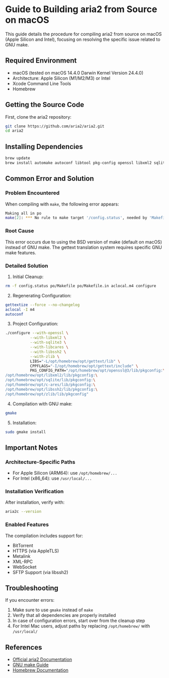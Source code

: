 <!-- markdownlint-disable MD029 -->

# Guide to Building aria2 from Source on macOS

This guide details the procedure for compiling aria2 from source on macOS (Apple Silicon and Intel), focusing on resolving the specific issue related to GNU make.

## Required Environment

- macOS (tested on macOS 14.4.0 Darwin Kernel Version 24.4.0)
- Architecture: Apple Silicon (M1/M2/M3) or Intel
- Xcode Command Line Tools
- Homebrew

## Getting the Source Code

First, clone the aria2 repository:
```bash
git clone https://github.com/aria2/aria2.git
cd aria2
```

## Installing Dependencies

```bash
brew update
brew install automake autoconf libtool pkg-config openssl libxml2 sqlite c-ares libssh2 zlib gettext
```

## Common Error and Solution

### Problem Encountered

When compiling with `make`, the following error appears:

```bash
Making all in po
make[2]: *** No rule to make target '/config.status', needed by 'Makefile'.  Stop.
```

### Root Cause

This error occurs due to using the BSD version of make (default on macOS) instead of GNU make. The gettext translation system requires specific GNU make features.

### Detailed Solution

1) Initial Cleanup:

```bash
rm -f config.status po/Makefile po/Makefile.in aclocal.m4 configure
```

2) Regenerating Configuration:

```bash
gettextize --force --no-changelog
aclocal -I m4
autoconf
```

3) Project Configuration:

```bash
./configure --with-openssl \
           --with-libxml2 \
           --with-sqlite3 \
           --with-libcares \
           --with-libssh2 \
           --with-zlib \
           LIBS="-L/opt/homebrew/opt/gettext/lib" \
           CPPFLAGS="-I/opt/homebrew/opt/gettext/include" \
           PKG_CONFIG_PATH="/opt/homebrew/opt/openssl@3/lib/pkgconfig:\
/opt/homebrew/opt/libxml2/lib/pkgconfig:\
/opt/homebrew/opt/sqlite/lib/pkgconfig:\
/opt/homebrew/opt/c-ares/lib/pkgconfig:\
/opt/homebrew/opt/libssh2/lib/pkgconfig:\
/opt/homebrew/opt/zlib/lib/pkgconfig"
```

4) Compilation with GNU make:

```bash
gmake
```

5) Installation:

```bash
sudo gmake install
```

## Important Notes

### Architecture-Specific Paths

- For Apple Silicon (ARM64): use `/opt/homebrew/...`
- For Intel (x86_64): use `/usr/local/...`

### Installation Verification

After installation, verify with:

```bash
aria2c --version
```

### Enabled Features

The compilation includes support for:

- BitTorrent
- HTTPS (via AppleTLS)
- Metalink
- XML-RPC
- WebSocket
- SFTP Support (via libssh2)

## Troubleshooting

If you encounter errors:

1) Make sure to use `gmake` instead of `make`
2) Verify that all dependencies are properly installed
3) In case of configuration errors, start over from the cleanup step
4) For Intel Mac users, adjust paths by replacing `/opt/homebrew/` with `/usr/local/`

## References

- [Official aria2 Documentation](https://aria2.github.io/)
- [GNU make Guide](https://www.gnu.org/software/make/manual/make.html)
- [Homebrew Documentation](https://docs.brew.sh/)

